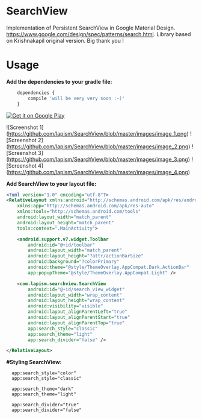 # SearchView

Implementation of Persistent SearchView in Google Material Design. 
https://www.google.com/design/spec/patterns/search.html. 
Library based on Krishnakapil original version. 
Big thank you !

# Usage
**Add the dependencies to your gradle file:**
```javascript
	dependencies {
    	compile 'will be very very soon :-)'
	}
```

<a href="https://play.google.com/store/apps/details?id=com.ocman.searchviewapp">
  <img alt="Get it on Google Play"
       src="https://github.com/lapism/SearchView/blob/master/images/google_play.png" />
</a>


![Screenshot 1]
(https://github.com/lapism/SearchView/blob/master/images/image_1.png)    ![Screenshot 2]
(https://github.com/lapism/SearchView/blob/master/images/image_2.png)    ![Screenshot 3]
(https://github.com/lapism/SearchView/blob/master/images/image_3.png)    ![Screenshot 4]
(https://github.com/lapism/SearchView/blob/master/images/image_4.png)    

**Add SearchView to your layout file:**

```xml
<?xml version="1.0" encoding="utf-8"?>
<RelativeLayout xmlns:android="http://schemas.android.com/apk/res/android"
    xmlns:app="http://schemas.android.com/apk/res-auto"
    xmlns:tools="http://schemas.android.com/tools"
    android:layout_width="match_parent"
    android:layout_height="match_parent"
    tools:context=".MainActivity">

    <android.support.v7.widget.Toolbar
        android:id="@+id/toolbar"
        android:layout_width="match_parent"
        android:layout_height="?attr/actionBarSize"
        android:background="?colorPrimary"
        android:theme="@style/ThemeOverlay.AppCompat.Dark.ActionBar"
        app:popupTheme="@style/ThemeOverlay.AppCompat.Light" />

    <com.lapism.searchview.SearchView
        android:id="@+id/search_view_widget"
        android:layout_width="wrap_content"
        android:layout_height="wrap_content"
        android:visibility="visible"
        android:layout_alignParentLeft="true"
        android:layout_alignParentStart="true"
        android:layout_alignParentTop="true"
        app:search_style="classic"
        app:search_theme="light"
        app:search_divider="false" />

</RelativeLayout>
```

**#Styling SearchView:**
```
  app:search_style="color"
  app:search_style="classic"
  
  app:search_theme="dark"
  app:search_theme="light"
  
  app:search_divider="true"
  app:search_divider="false"
```
